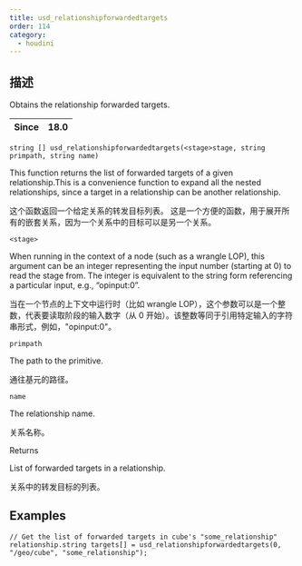 ```yaml
---
title: usd_relationshipforwardedtargets
order: 114
category:
  - houdini
---
```

    
## 描述

Obtains the relationship forwarded targets.

| Since | 18.0 |
| ----- | ---- |

`string [] usd_relationshipforwardedtargets(<stage>stage, string primpath, string name)`

This function returns the list of forwarded targets of a given
relationship.This is a convenience function to expand all the nested
relationships, since a target in a relationship can be another relationship.

这个函数返回一个给定关系的转发目标列表。 这是一个方便的函数，用于展开所有的嵌套关系，因为一个关系中的目标可以是另一个关系。

`<stage>`

When running in the context of a node (such as a wrangle LOP), this argument
can be an integer representing the input number (starting at 0) to read the
stage from. The integer is equivalent to the string form referencing a
particular input, e.g., “opinput:0”.

当在一个节点的上下文中运行时（比如 wrangle
LOP），这个参数可以是一个整数，代表要读取阶段的输入数字（从 0 开始）。该整数等同于引用特定输入的字符串形式，例如，"opinput:0"。

`primpath`

The path to the primitive.

通往基元的路径。

`name`

The relationship name.

关系名称。

Returns

List of forwarded targets in a relationship.

关系中的转发目标的列表。

## Examples

    // Get the list of forwarded targets in cube's "some_relationship" relationship.string targets[] = usd_relationshipforwardedtargets(0, "/geo/cube", "some_relationship");
